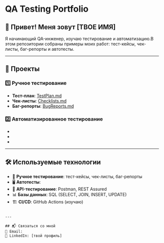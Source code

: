 # QA Testing Portfolio

## 👋 Привет! Меня зовут [ТВОЕ ИМЯ]

Я начинающий QA-инженер, изучаю тестирование и автоматизацию.В этом репозитории собраны примеры моих работ: тест-кейсы, чек-листы, баг-репорты и автотесты.

---

## 📌 Проекты

### 1️⃣ Ручное тестирование
- **Тест-план**: [TestPlan.md](./ManualTesting/TestPlan.md)
- **Чек-листы**: [Checklists.md](./ManualTesting/Checklists.md)
- **Баг-репорты**: [BugReports.md](./ManualTesting/BugReports.md)

### 2️⃣ Автоматизированное тестирование
- 
- 
- 

---

## 🛠 Используемые технологии
- 📝 **Ручное тестирование**: тест-кейсы, чек-листы, баг-репорты  
- 🖥 **Автотесты**: 
- 🔗 **API-тестирование**: Postman, REST Assured  
- 📊 **Базы данных**: SQL (SELECT, JOIN, INSERT, UPDATE)  
- 🏗 **CI/CD**: GitHub Actions (изучаю)  
```

---

## 📬 Связаться со мной
📧 Email:   
📂 LinkedIn: [твой профиль]  

